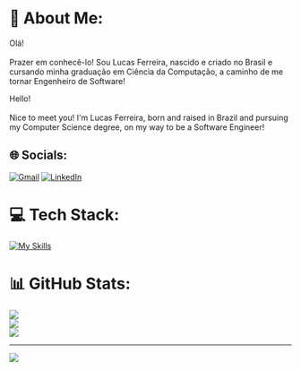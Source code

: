 # 💫 About Me:

Olá!<br><br>Prazer em conhecê-lo! Sou Lucas Ferreira, nascido e criado no Brasil e cursando minha graduação em Ciência da Computação, a caminho de me tornar Engenheiro de Software!

Hello!<br><br>Nice to meet you! I'm Lucas Ferreira, born and raised in Brazil and pursuing my Computer Science degree, on my way to be a Software Engineer! 

## 🌐 Socials:
[![Gmail](https://img.shields.io/badge/Gmail-D14836?style=flat&logo=gmail&logoColor=white)](mailto:lfta@cesar.school)
[![LinkedIn](https://img.shields.io/badge/LinkedIn-%230077B5.svg?logo=linkedin&logoColor=white)](https://linkedin.com/in/lfta)

# 💻 Tech Stack:
[![My Skills](https://skillicons.dev/icons?i=python,java,c,js,nodejs,django,express)](https://skillicons.dev)

# 📊 GitHub Stats:
![](https://github-readme-stats.vercel.app/api?username=seconds4decay&theme=dracula&hide_border=false&include_all_commits=true&count_private=false)<br/>
![](https://github-readme-streak-stats.herokuapp.com/?user=seconds4decay&theme=dracula&hide_border=false)<br/>
![](https://github-readme-stats.vercel.app/api/top-langs/?username=seconds4decay&theme=dracula&hide_border=false&include_all_commits=true&count_private=false&layout=compact)

---
[![](https://visitcount.itsvg.in/api?id=seconds4decay&icon=2&color=5)](https://visitcount.itsvg.in)
